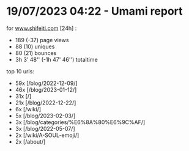 # 19/07/2023 04:22 - Umami report
for www.shifeiti.com [24h] :

 - 189 (-37) page views
 - 88 (10) uniques
 - 80 (21) bounces
 - 3h 3' 48'' (-1h 47' 46'') totaltime


top 10 urls:
 - 59x [/blog/2022-12-09/]
 - 46x [/blog/2023-01-12/]
 - 31x [/]
 - 21x [/blog/2022-12-22/]
 - 6x [/wiki/]
 - 5x [/blog/2023-02-03/]
 - 3x [/blog/categories/%E6%8A%80%E6%9C%AF/]
 - 3x [/blog/2022-05-07/]
 - 2x [/wiki/A-SOUL-emoji/]
 - 2x [/about/]


